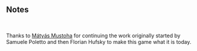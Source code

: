 ## Notes
<br/>

Thanks to [Mátyás Mustoha](https://github.com/mmatyas/supermariowar) for continuing the work originally started by Samuele Poletto and then Florian Hufsky to make this game what it is today.
<br/>

